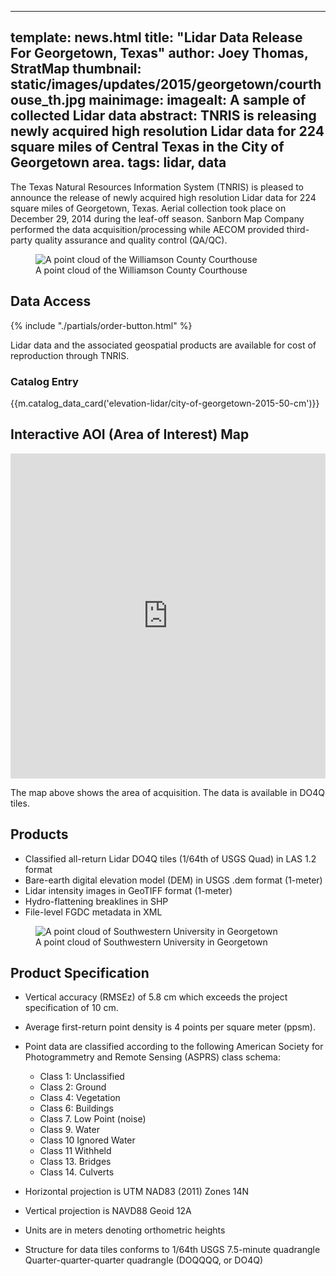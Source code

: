 
---
template: news.html
title: "Lidar Data Release For Georgetown, Texas"
author: Joey Thomas, StratMap
thumbnail: static/images/updates/2015/georgetown/courthouse_th.jpg
mainimage: 
imagealt: A sample of collected Lidar data
abstract: 
    TNRIS is releasing newly acquired high resolution Lidar data for 224 square miles of Central Texas in the City of Georgetown area.
tags: lidar, data
---
 
The Texas Natural Resources Information System (TNRIS) is pleased to announce the release of newly acquired high resolution Lidar data for 224 square miles of Georgetown, Texas. Aerial collection took place on December 29, 2014 during the leaf-off season. Sanborn Map Company performed the data acquisition/processing while AECOM provided third-party quality assurance and quality control (QA/QC).  

<figure>
<img class="img-responsive" src="{{m.link('static/images/updates/2015/georgetown/williamson_courthouse.jpg')}}" alt="A point cloud of the Williamson County Courthouse">
<figcaption>A point cloud of the Williamson County Courthouse</figcaption>
</figure>

## Data Access
<div class="media">
  <div class="media-left">
    {% include "./partials/order-button.html" %}
  </div>
  <div class="media-body">
    <p>Lidar data and the associated geospatial products are available for cost of reproduction through TNRIS.</p>
  </div>
</div>

### Catalog Entry
{{m.catalog_data_card('elevation-lidar/city-of-georgetown-2015-50-cm')}}

## Interactive AOI (Area of Interest) Map
<iframe width="100%" height="520" frameborder="0" src="https://tnris.cartodb.com/viz/a3cf9e14-3a1d-11e5-9323-0e0c41326911/embed_map" allowfullscreen webkitallowfullscreen mozallowfullscreen oallowfullscreen msallowfullscreen></iframe>

The map above shows the area of acquisition. The data is available in DO4Q tiles.

## Products

-	Classified all-return Lidar DO4Q tiles (1/64th of USGS Quad) in LAS 1.2 format
-	Bare-earth digital elevation model (DEM) in USGS .dem format (1-meter)
-	Lidar intensity images in GeoTIFF format (1-meter)
-	Hydro-flattening breaklines in SHP
-	File-level FGDC metadata in XML

<figure>
<img class="img-responsive" src="{{m.link('static/images/updates/2015/georgetown/southwestern_dem.jpg')}}" alt="A point cloud of Southwestern University in Georgetown">
<figcaption>A point cloud of Southwestern University in Georgetown</figcaption>
</figure>

## Product Specification

- Vertical accuracy (RMSEz) of 5.8 cm  which exceeds the project specification of 10 cm.
- Average first-return point density is 4 points per square meter (ppsm).

- Point data are classified according to the following American Society for Photogrammetry and Remote Sensing (ASPRS) class schema:
  - Class 1: Unclassified	
  - Class 2: Ground
  - Class 4: Vegetation		
  - Class 6: Buildings	
  - Class 7. Low Point (noise)
  - Class 9. Water
  - Class 10 Ignored Water
  - Class 11 Withheld
  - Class 13. Bridges 
  - Class 14. Culverts
- Horizontal projection is UTM NAD83 (2011) Zones 14N

- Vertical projection is NAVD88 Geoid 12A
- Units are in meters denoting orthometric heights
- Structure for data  tiles conforms to 1/64th USGS 7.5-minute quadrangle 
  Quarter-quarter-quarter quadrangle (DOQQQQ, or DO4Q)
